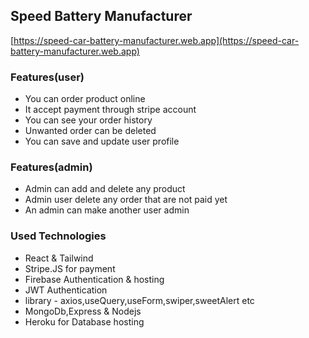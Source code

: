 ## Speed Battery Manufacturer

[https://speed-car-battery-manufacturer.web.app](https://speed-car-battery-manufacturer.web.app)

### Features(user)
* You can order product online
* It accept payment through stripe account
* You can see your order history
* Unwanted order can be deleted
* You can save and update user profile

### Features(admin)
* Admin can add and delete any product
* Admin user delete any order that are not paid yet
* An admin can make another user admin


### Used Technologies
* React & Tailwind
* Stripe.JS for payment
* Firebase Authentication & hosting
* JWT Authentication
* library - axios,useQuery,useForm,swiper,sweetAlert etc
* MongoDb,Express & Nodejs
* Heroku for Database hosting 

